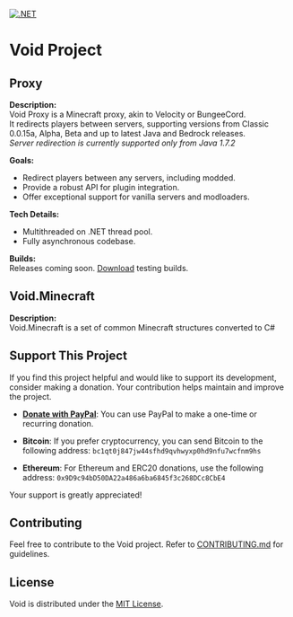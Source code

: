 [![.NET](https://github.com/caunt/Void/actions/workflows/dotnet.yml/badge.svg)](https://github.com/caunt/Void/actions/workflows/dotnet.yml)

# Void Project

## Proxy

**Description:**  
Void Proxy is a Minecraft proxy, akin to Velocity or BungeeCord.\
It redirects players between servers, supporting versions from Classic 0.0.15a, Alpha, Beta and up to latest Java and Bedrock releases.\
*Server redirection is currently supported only from Java 1.7.2*

**Goals:**  
- Redirect players between any servers, including modded.
- Provide a robust API for plugin integration.
- Offer exceptional support for vanilla servers and modloaders.

**Tech Details:**  
- Multithreaded on .NET thread pool.
- Fully asynchronous codebase.

**Builds:**  
Releases coming soon. [Download](https://github.com/caunt/Void/releases) testing builds.

## Void.Minecraft

**Description:**  
Void.Minecraft is a set of common Minecraft structures converted to C#

## Support This Project

If you find this project helpful and would like to support its development, consider making a donation. Your contribution helps maintain and improve the project.

- **[Donate with PayPal](https://www.paypal.com/donate/?hosted_button_id=BH7PCQXDM8EKN)**: You can use PayPal to make a one-time or recurring donation.

- **Bitcoin**: If you prefer cryptocurrency, you can send Bitcoin to the following address: `bc1qt0j847jw44sfhd9qvhwyxp0hd9nfu7wcfnm9hs`

- **Ethereum**: For Ethereum and ERC20 donations, use the following address: `0x9D9c94bD50DA22a486a6ba6845f3c268DCc8CbE4`

Your support is greatly appreciated!

## Contributing

Feel free to contribute to the Void project. Refer to [CONTRIBUTING.md](CONTRIBUTING.md) for guidelines.

## License

Void is distributed under the [MIT License](LICENSE).
